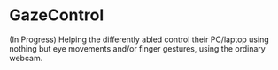 # GazeControl
(In Progress) Helping the differently abled control their PC/laptop using nothing but eye movements and/or finger gestures, using the ordinary webcam.
